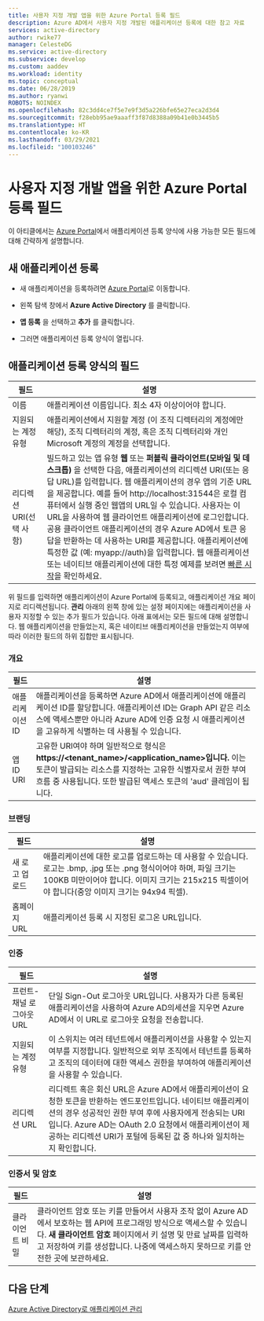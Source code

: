 ```yaml
---
title: 사용자 지정 개발 앱을 위한 Azure Portal 등록 필드
description: Azure AD에서 사용자 지정 개발된 애플리케이션 등록에 대한 참고 자료
services: active-directory
author: rwike77
manager: CelesteDG
ms.service: active-directory
ms.subservice: develop
ms.custom: aaddev
ms.workload: identity
ms.topic: conceptual
ms.date: 06/28/2019
ms.author: ryanwi
ROBOTS: NOINDEX
ms.openlocfilehash: 82c3dd4ce7f5e7e9f3d5a226bfe65e27eca2d3d4
ms.sourcegitcommit: f28ebb95ae9aaaff3f87d8388a09b41e0b3445b5
ms.translationtype: HT
ms.contentlocale: ko-KR
ms.lasthandoff: 03/29/2021
ms.locfileid: "100103246"
---
```

# <a name="azure-portal-registration-fields-for-custom-developed-apps"></a>사용자 지정 개발 앱을 위한 Azure Portal 등록 필드

이 아티클에서는 [Azure Portal](https://portal.azure.com)에서 애플리케이션 등록 양식에 사용 가능한 모든 필드에 대해 간략하게 설명합니다.

## <a name="register-a-new-application"></a>새 애플리케이션 등록

-   새 애플리케이션을 등록하려면 <a href="https://portal.azure.com/" target="_blank">Azure Portal</a>로 이동합니다.

-   왼쪽 탐색 창에서 **Azure Active Directory** 를 클릭합니다.

-   **앱 등록** 을 선택하고 **추가** 를 클릭합니다.

-   그러면 애플리케이션 등록 양식이 열립니다.

## <a name="fields-in-the-application-registration-form"></a>애플리케이션 등록 양식의 필드

| 필드            | 설명                                                                              |
|------------------|------------------------------------------------------------------------------------------|
| 이름             | 애플리케이션 이름입니다. 최소 4자 이상이어야 합니다.                |
| 지원되는 계정 유형| 애플리케이션에서 지원할 계정 (이 조직 디렉터리의 계정에만 해당), 조직 디렉터리의 계정, 혹은 조직 디렉터리와 개인 Microsoft 계정의 계정을 선택합니다.  |
| 리디렉션 URI(선택 사항) | 빌드하고 있는 앱 유형 **웹** 또는 **퍼블릭 클라이언트(모바일 및 데스크톱)** 을 선택한 다음, 애플리케이션의 리디렉션 URI(또는 응답 URL)를 입력합니다. 웹 애플리케이션의 경우 앱의 기준 URL을 제공합니다. 예를 들어 http://localhost:31544은 로컬 컴퓨터에서 실행 중인 웹앱의 URL일 수 있습니다. 사용자는 이 URL을 사용하여 웹 클라이언트 애플리케이션에 로그인합니다. 공용 클라이언트 애플리케이션의 경우 Azure AD에서 토큰 응답을 반환하는 데 사용하는 URI를 제공합니다. 애플리케이션에 특정한 값 (예: myapp://auth)을 입력합니다. 웹 애플리케이션 또는 네이티브 애플리케이션에 대한 특정 예제를 보려면 [빠른 시작](./index.yml)을 확인하세요.|

위 필드를 입력하면 애플리케이션이 Azure Portal에 등록되고, 애플리케이션 개요 페이지로 리디렉션됩니다. **관리** 아래의 왼쪽 창에 있는 설정 페이지에는 애플리케이션을 사용자 지정할 수 있는 추가 필드가 있습니다. 아래 표에서는 모든 필드에 대해 설명합니다. 웹 애플리케이션을 만들었는지, 혹은 네이티브 애플리케이션을 만들었는지 여부에 따라 이러한 필드의 하위 집합만 표시됩니다.

### <a name="overview"></a>개요

| 필드           | 설명        |
|-----------------|-----------------------------------------------------------------------------------------------------------------------------------------------------------------------------------------------------------------------------------------------------------------------------------------------------------------|
| 애플리케이션 ID  | 애플리케이션을 등록하면 Azure AD에서 애플리케이션에 애플리케이션 ID를 할당합니다. 애플리케이션 ID는 Graph API 같은 리소스에 액세스뿐만 아니라 Azure AD에 인증 요청 시 애플리케이션을 고유하게 식별하는 데 사용될 수 있습니다.                                                          |
| 앱 ID URI      | 고유한 URI여야 하며 일반적으로 형식은 **https://&lt;tenant\_name&gt;/&lt;application\_name&gt;입니다.** 이는 토큰이 발급되는 리소스를 지정하는 고유한 식별자로서 권한 부여 흐름 중 사용됩니다. 또한 발급된 액세스 토큰의 'aud' 클레임이 됩니다. |

### <a name="branding"></a>브랜딩

| 필드           | 설명        |
|-----------------|-----------------------------------------------------------------------------------------------------------------------------------------------------------------------------------------------------------------------------------------------------------------------------------------------------------------|
| 새 로고 업로드 | 애플리케이션에 대한 로고를 업로드하는 데 사용할 수 있습니다. 로고는 .bmp, .jpg 또는 .png 형식이어야 하며, 파일 크기는 100KB 미만이어야 합니다. 이미지 크기는 215x215 픽셀이어야 합니다(중앙 이미지 크기는 94x94 픽셀).|
| 홈페이지 URL   | 애플리케이션 등록 시 지정된 로그온 URL입니다.|

### <a name="authentication"></a>인증

| 필드           | 설명        |
|-----------------|-----------------------------------------------------------------------------------------------------------------------------------------------------------------------------------------------------------------------------------------------------------------------------------------------------------------|
| 프런트-채널 로그아웃 URL      | 단일 Sign-Out 로그아웃 URL입니다. 사용자가 다른 등록된 애플리케이션을 사용하여 Azure AD의세션을 지우면 Azure AD에서 이 URL로 로그아웃 요청을 전송합니다.|
| 지원되는 계정 유형  | 이 스위치는 여러 테넌트에서 애플리케이션을 사용할 수 있는지 여부를 지정합니다. 일반적으로 외부 조직에서 테넌트를 등록하고 조직의 데이터에 대한 액세스 권한을 부여하여 애플리케이션을 사용할 수 있습니다.|
| 리디렉션 URL      | 리디렉트 혹은 회신 URL은 Azure AD에서 애플리케이션이 요청한 토큰을 반환하는 엔드포인트입니다. 네이티브 애플리케이션의 경우 성공적인 권한 부여 후에 사용자에게 전송되는 URI입니다. Azure AD는 OAuth 2.0 요청에서 애플리케이션이 제공하는 리디렉션 URI가 포털에 등록된 값 중 하나와 일치하는지 확인합니다.|

### <a name="certificates-and-secrets"></a>인증서 및 암호

| 필드           | 설명        |
|-----------------|-----------------------------------------------------------------------------------------------------------------------------------------------------------------------------------------------------------------------------------------------------------------------------------------------------------------|
| 클라이언트 비밀            | 클라이언트 암호 또는 키를 만들어서 사용자 조작 없이 Azure AD에서 보호하는 웹 API에 프로그래밍 방식으로 액세스할 수 있습니다. **새 클라이언트 암호** 페이지에서 키 설명 및 만료 날짜를 입력하고 저장하여 키를 생성합니다. 나중에 액세스하지 못하므로 키를 안전한 곳에 보관하세요.             |

## <a name="next-steps"></a>다음 단계

[Azure Active Directory로 애플리케이션 관리](../manage-apps/what-is-application-management.md)